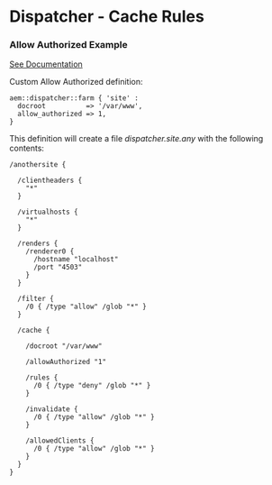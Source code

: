 # Dispatcher - Cache Rules

### Allow Authorized Example

[See Documentation](https://docs.adobe.com/docs/en/dispatcher/disp-config.html#Caching%20When%20Authentication%20is%20Used)

Custom Allow Authorized definition:

~~~
aem::dispatcher::farm { 'site' :
  docroot          => '/var/www',
  allow_authorized => 1,
}
~~~

This definition will create a file *dispatcher.site.any* with the following contents:

~~~
/anothersite {

  /clientheaders {
    "*"
  }

  /virtualhosts {
    "*"
  }

  /renders {
    /renderer0 {
      /hostname "localhost"
      /port "4503"
    }
  }

  /filter {
    /0 { /type "allow" /glob "*" }
  }

  /cache {

    /docroot "/var/www"

    /allowAuthorized "1"

    /rules {
      /0 { /type "deny" /glob "*" }
    }

    /invalidate {
      /0 { /type "allow" /glob "*" }
    }

    /allowedClients {
      /0 { /type "allow" /glob "*" }
    }
  }
}
~~~